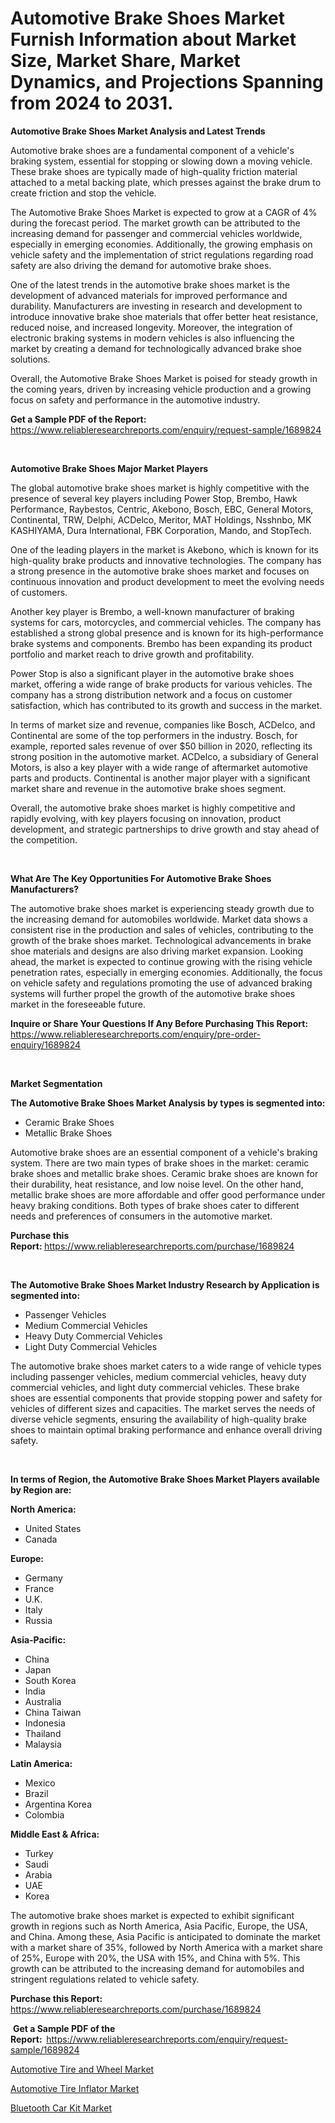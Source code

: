 <p><h1>Automotive Brake Shoes Market Furnish Information about Market Size, Market Share, Market Dynamics, and Projections Spanning from 2024 to 2031.</h1></p><p><strong>Automotive Brake Shoes Market Analysis and Latest Trends</strong></p>
<p><p>Automotive brake shoes are a fundamental component of a vehicle's braking system, essential for stopping or slowing down a moving vehicle. These brake shoes are typically made of high-quality friction material attached to a metal backing plate, which presses against the brake drum to create friction and stop the vehicle.</p><p>The Automotive Brake Shoes Market is expected to grow at a CAGR of 4% during the forecast period. The market growth can be attributed to the increasing demand for passenger and commercial vehicles worldwide, especially in emerging economies. Additionally, the growing emphasis on vehicle safety and the implementation of strict regulations regarding road safety are also driving the demand for automotive brake shoes.</p><p>One of the latest trends in the automotive brake shoes market is the development of advanced materials for improved performance and durability. Manufacturers are investing in research and development to introduce innovative brake shoe materials that offer better heat resistance, reduced noise, and increased longevity. Moreover, the integration of electronic braking systems in modern vehicles is also influencing the market by creating a demand for technologically advanced brake shoe solutions.</p><p>Overall, the Automotive Brake Shoes Market is poised for steady growth in the coming years, driven by increasing vehicle production and a growing focus on safety and performance in the automotive industry.</p></p>
<p><strong>Get a Sample PDF of the Report:&nbsp;</strong> <a href="https://www.reliableresearchreports.com/enquiry/request-sample/1689824">https://www.reliableresearchreports.com/enquiry/request-sample/1689824</a></p>
<p>&nbsp;</p>
<p><strong>Automotive Brake Shoes Major Market Players</strong></p>
<p><p>The global automotive brake shoes market is highly competitive with the presence of several key players including Power Stop, Brembo, Hawk Performance, Raybestos, Centric, Akebono, Bosch, EBC, General Motors, Continental, TRW, Delphi, ACDelco, Meritor, MAT Holdings, Nsshnbo, MK KASHIYAMA, Dura International, FBK Corporation, Mando, and StopTech. </p><p>One of the leading players in the market is Akebono, which is known for its high-quality brake products and innovative technologies. The company has a strong presence in the automotive brake shoes market and focuses on continuous innovation and product development to meet the evolving needs of customers.</p><p>Another key player is Brembo, a well-known manufacturer of braking systems for cars, motorcycles, and commercial vehicles. The company has established a strong global presence and is known for its high-performance brake systems and components. Brembo has been expanding its product portfolio and market reach to drive growth and profitability.</p><p>Power Stop is also a significant player in the automotive brake shoes market, offering a wide range of brake products for various vehicles. The company has a strong distribution network and a focus on customer satisfaction, which has contributed to its growth and success in the market.</p><p>In terms of market size and revenue, companies like Bosch, ACDelco, and Continental are some of the top performers in the industry. Bosch, for example, reported sales revenue of over $50 billion in 2020, reflecting its strong position in the automotive market. ACDelco, a subsidiary of General Motors, is also a key player with a wide range of aftermarket automotive parts and products. Continental is another major player with a significant market share and revenue in the automotive brake shoes segment. </p><p>Overall, the automotive brake shoes market is highly competitive and rapidly evolving, with key players focusing on innovation, product development, and strategic partnerships to drive growth and stay ahead of the competition.</p></p>
<p>&nbsp;</p>
<p><strong>What Are The Key Opportunities For Automotive Brake Shoes Manufacturers?</strong></p>
<p><p>The automotive brake shoes market is experiencing steady growth due to the increasing demand for automobiles worldwide. Market data shows a consistent rise in the production and sales of vehicles, contributing to the growth of the brake shoes market. Technological advancements in brake shoe materials and designs are also driving market expansion. Looking ahead, the market is expected to continue growing with the rising vehicle penetration rates, especially in emerging economies. Additionally, the focus on vehicle safety and regulations promoting the use of advanced braking systems will further propel the growth of the automotive brake shoes market in the foreseeable future.</p></p>
<p><strong>Inquire or Share Your Questions If Any Before Purchasing This Report:</strong> <a href="https://www.reliableresearchreports.com/enquiry/pre-order-enquiry/1689824">https://www.reliableresearchreports.com/enquiry/pre-order-enquiry/1689824</a></p>
<p>&nbsp;</p>
<p><strong>Market Segmentation</strong></p>
<p><strong>The Automotive Brake Shoes Market Analysis by types is segmented into:</strong></p>
<p><ul><li>Ceramic Brake Shoes</li><li>Metallic Brake Shoes</li></ul></p>
<p><p>Automotive brake shoes are an essential component of a vehicle's braking system. There are two main types of brake shoes in the market: ceramic brake shoes and metallic brake shoes. Ceramic brake shoes are known for their durability, heat resistance, and low noise level. On the other hand, metallic brake shoes are more affordable and offer good performance under heavy braking conditions. Both types of brake shoes cater to different needs and preferences of consumers in the automotive market.</p></p>
<p><strong>Purchase this Report:&nbsp;</strong><a href="https://www.reliableresearchreports.com/purchase/1689824">https://www.reliableresearchreports.com/purchase/1689824</a></p>
<p>&nbsp;</p>
<p><strong>The Automotive Brake Shoes Market Industry Research by Application is segmented into:</strong></p>
<p><ul><li>Passenger Vehicles</li><li>Medium Commercial Vehicles</li><li>Heavy Duty Commercial Vehicles</li><li>Light Duty Commercial Vehicles</li></ul></p>
<p><p>The automotive brake shoes market caters to a wide range of vehicle types including passenger vehicles, medium commercial vehicles, heavy duty commercial vehicles, and light duty commercial vehicles. These brake shoes are essential components that provide stopping power and safety for vehicles of different sizes and capacities. The market serves the needs of diverse vehicle segments, ensuring the availability of high-quality brake shoes to maintain optimal braking performance and enhance overall driving safety.</p></p>
<p>&nbsp;</p>
<p><strong>In terms of Region, the Automotive Brake Shoes Market Players available by Region are:</strong></p>
<p>
    <p> <strong> North America: </strong>
        <ul>
            <li>United States</li>
            <li>Canada</li>
        </ul>
        </p> 
    <p> <strong> Europe: </strong>
        <ul>
            <li>Germany</li>
            <li>France</li>
            <li>U.K.</li>
            <li>Italy</li>
            <li>Russia</li>
        </ul>
        </p> 
    <p> <strong> Asia-Pacific: </strong>
        <ul>
            <li>China</li>
            <li>Japan</li>
            <li>South Korea</li>
            <li>India</li>
            <li>Australia</li>
            <li>China Taiwan</li>
            <li>Indonesia</li>
            <li>Thailand</li>
            <li>Malaysia</li>
        </ul>
        </p> 
    <p> <strong> Latin America: </strong>
        <ul>
            <li>Mexico</li>
            <li>Brazil</li>
            <li>Argentina Korea</li>
            <li>Colombia</li>
        </ul>
        </p> 
    <p> <strong> Middle East & Africa: </strong>
        <ul>
            <li>Turkey</li>
            <li>Saudi</li>
            <li>Arabia</li>
            <li>UAE</li>
            <li>Korea</li>
        </ul>
    </p>
    </p>
<p><p>The automotive brake shoes market is expected to exhibit significant growth in regions such as North America, Asia Pacific, Europe, the USA, and China. Among these, Asia Pacific is anticipated to dominate the market with a market share of 35%, followed by North America with a market share of 25%, Europe with 20%, the USA with 15%, and China with 5%. This growth can be attributed to the increasing demand for automobiles and stringent regulations related to vehicle safety.</p></p>
<p><strong>Purchase this Report: </strong><a href="https://www.reliableresearchreports.com/purchase/1689824">https://www.reliableresearchreports.com/purchase/1689824</a></p>
<p>&nbsp;<strong>Get a Sample PDF of the Report:&nbsp;&nbsp;</strong><a href="https://www.reliableresearchreports.com/enquiry/request-sample/1689824">https://www.reliableresearchreports.com/enquiry/request-sample/1689824</a></p>
<p><strong></strong></p>
<p><p><a href="https://github.com/nicholepatriciadoylenwnrjr0/Market-Research-Report-List-1/blob/main/automotive-tire-and-wheel-market.md">Automotive Tire and Wheel Market</a></p><p><a href="https://github.com/gamblestampleyjenny50m5sl6/Market-Research-Report-List-1/blob/main/automotive-tire-inflator-market.md">Automotive Tire Inflator Market</a></p><p><a href="https://github.com/wwwkeltoum/Market-Research-Report-List-2/blob/main/bluetooth-car-kit-market.md">Bluetooth Car Kit Market</a></p></p>